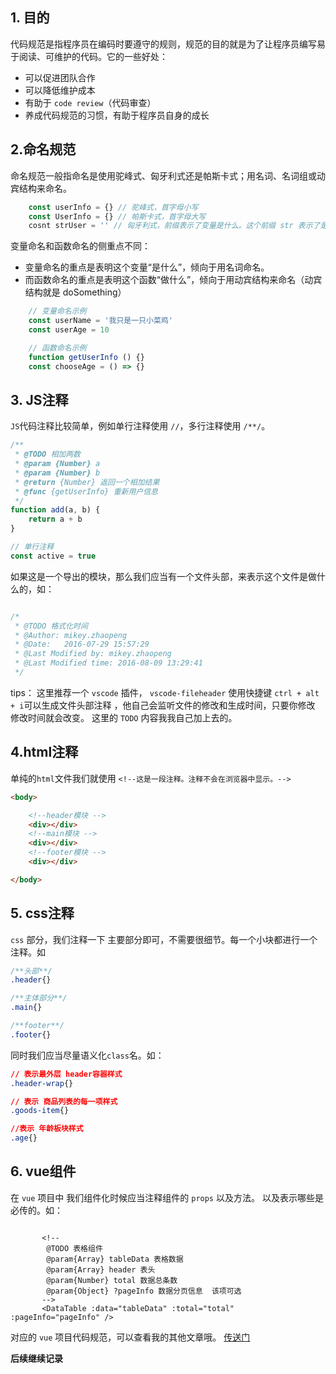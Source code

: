 ## 1. 目的

代码规范是指程序员在编码时要遵守的规则，规范的目的就是为了让程序员编写易于阅读、可维护的代码。它的一些好处：

 * 可以促进团队合作
 * 可以降低维护成本
 * 有助于 `code review`（代码审查）
 * 养成代码规范的习惯，有助于程序员自身的成长

 ## 2.命名规范

 命名规范一般指命名是使用驼峰式、匈牙利式还是帕斯卡式；用名词、名词组或动宾结构来命名。

 ```js
     const userInfo = {} // 驼峰式，首字母小写
     const UserInfo = {} // 帕斯卡式，首字母大写
     cosnt strUser = '' // 匈牙利式，前缀表示了变量是什么。这个前缀 str 表示了是一个字符串
 ```

变量命名和函数命名的侧重点不同：
* 变量命名的重点是表明这个变量“是什么”，倾向于用名词命名。
* 而函数命名的重点是表明这个函数“做什么”，倾向于用动宾结构来命名（动宾结构就是 doSomething）

```js
    // 变量命名示例
    const userName = '我只是一只小菜鸡'
    const userAge = 10

    // 函数命名示例
    function getUserInfo () {}
    const chooseAge = () => {}

```

## 3. JS注释

`JS`代码注释比较简单，例如单行注释使用 `//`，多行注释使用 `/**/`。

```js
/**
 * @TODO 相加两数
 * @param {Number} a
 * @param {Number} b
 * @return {Number} 返回一个相加结果
 * @func {getUserInfo} 重新用户信息
 */
function add(a, b) {
    return a + b
}

// 单行注释
const active = true

```

如果这是一个导出的模块，那么我们应当有一个文件头部，来表示这个文件是做什么的，如：

```js

/*
 * @TODO 格式化时间
 * @Author: mikey.zhaopeng
 * @Date:   2016-07-29 15:57:29
 * @Last Modified by: mikey.zhaopeng
 * @Last Modified time: 2016-08-09 13:29:41
 */

```

tips： 这里推荐一个 `vscode` 插件， `vscode-fileheader` 使用快捷键 `ctrl + alt + i`可以生成文件头部注释 ，他自己会监听文件的修改和生成时间，只要你修改 修改时间就会改变。 这里的 `TODO` 内容我我自己加上去的。

## 4.html注释

单纯的`html`文件我们就使用 `<!--这是一段注释。注释不会在浏览器中显示。-->`

```html
<body>

    <!--header模块 -->
    <div></div>
    <!--main模块 -->
    <div></div>
    <!--footer模块 -->
    <div></div>

</body>

```

## 5. css注释

`css` 部分，我们注释一下 主要部分即可，不需要很细节。每一个小块都进行一个注释。如

```css
/**头部**/
.header{}

/**主体部分**/
.main{}

/**footer**/
.footer{}

```

同时我们应当尽量语义化`class`名。如：

```css
// 表示最外层 header容器样式
.header-wrap{}

// 表示 商品列表的每一项样式
.goods-item{}

//表示 年龄板块样式
.age{}

```

## 6. vue组件

在 `vue` 项目中 我们组件化时候应当注释组件的 `props` 以及方法。 以及表示哪些是必传的。如：

```vue

       <!--
        @TODO 表格组件
        @param{Array} tableData 表格数据
        @param{Array} header 表头
        @param{Number} total 数据总条数
        @param{Object} ?pageInfo 数据分页信息  该项可选
       -->
       <DataTable :data="tableData" :total="total" :pageInfo="pageInfo" />
```

对应的 `vue` 项目代码规范，可以查看我的其他文章哦。 [传送门](https://juejin.cn/post/6962172023556538375)

**后续继续记录**